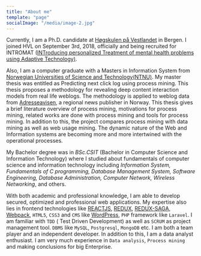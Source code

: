 ```yaml
---
title: "About me"
template: "page"
socialImage: "/media/image-2.jpg"
---
```


Currently, I am a Ph.D. candidate at [Høgskulen på Vestlandet](https://hvl.no/) in Bergen. I joined HVL on September 3rd, 2018, officially and being recruited for INTROMAT ([INTroducing personalized Treatment of mental health problems using Adaptive Technology)](http://intromat.no/).

Also, I am a computer graduate with a Masters in Information System from [Norwegian Universities of Science and Technology(NTNU)](https://www.ntnu.no/). My master thesis was entitled as Predicting next click log using process mining. This thesis proposes a methodology for revealing deep content interaction models from real life weblogs. The methodology is applied to weblog data from [Adresseavisen](https://www.adressa.no/), a regional news publisher in Norway. This thesis gives a brief literature overview of process mining, motivations for process mining, related works are done with process mining and tools for process mining. In addition to this, the project compares process mining with data mining as well as web usage mining. The dynamic nature of the Web and Information systems are becoming more and more intertwined with the operational processes.

My Bachelor degree was in _BSc.CSIT_ (Bachelor in Computer Science and Information Technology) where I studied about fundamentals of computer science and information technology including _Information System, Fundamentals of C programming, Database Management System, Software Engineering, Database Administration, Computer Network, Wireless Networking_, and others.

With both academic and professional knowledge, I am able to develop secured, optimized and professional web applications. My expertise also lies in frontend technologies like [REACTJS](https://reactjs.org/), [REDUX](https://redux.js.org/), [REDUX-SAGA](https://github.com/redux-saga/redux-saga), [Webpack](https://webpack.js.org/), `HTML5`, `CSS3` and `CMS` like [WordPress](https://wordpress.org/), `PHP` framework like `Laravel`. I am familiar with `TDD` ( Test Driven Development) as well as `SCRUM` as project management tool. `DBMS` like `MySQL`, `Postgresql`, `MongoDB` etc. I am both a team player and an independent developer. In addition to this, I am a data analyst enthusiast. I am very much experience in `Data analysis`, `Process mining` and making conclusions for big Enterprise.
